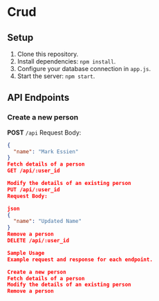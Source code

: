 # Crud

## Setup

1. Clone this repository.
2. Install dependencies: `npm install`.
3. Configure your database connection in `app.js`.
4. Start the server: `npm start`.

## API Endpoints

### Create a new person

**POST** `/api`
Request Body:
```json
{
  "name": "Mark Essien"
}
Fetch details of a person
GET /api/:user_id

Modify the details of an existing person
PUT /api/:user_id
Request Body:

json
{
  "name": "Updated Name"
}
Remove a person
DELETE /api/:user_id

Sample Usage
Example request and response for each endpoint.

Create a new person
Fetch details of a person
Modify the details of an existing person
Remove a person